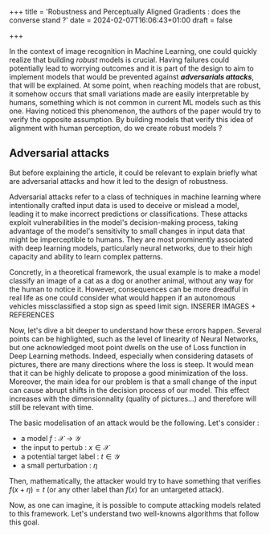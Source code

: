 
+++
title = 'Robustness and Perceptually Aligned Gradients : does the converse stand ?'
date = 2024-02-07T16:06:43+01:00
draft = false

+++

<style TYPE="text/css">
code.has-jax {font: inherit; font-size: 100%; background: inherit; border: inherit;}
</style>
<script type="text/x-mathjax-config">
MathJax.Hub.Config({
    tex2jax: {
        inlineMath: [['$','$'], ['\\(','\\)']],
        skipTags: ['script', 'noscript', 'style', 'textarea', 'pre'] // removed 'code' entry
    }
});
MathJax.Hub.Queue(function() {
    var all = MathJax.Hub.getAllJax(), i;
    for(i = 0; i < all.length; i += 1) {
        all[i].SourceElement().parentNode.className += ' has-jax';
    }
});
</script>
<script type="text/javascript" src="https://cdnjs.cloudflare.com/ajax/libs/mathjax/2.7.4/MathJax.js?config=TeX-AMS_HTML-full"></script>

In the context of image recognition in Machine Learning, one could quickly realize that building *robust* models is crucial. Having failures could potentially lead to worrying outcomes and it is part of the design to aim to implement models that would be prevented against ***adversarials attacks***, that will be explained. At some point, when reaching models that are robust, it somehow occurs that small variations made are easily interpretable by humans, something which is not common in current ML models such as this one. Having noticed this phenomenon, the authors of the paper would try to verify the opposite assumption. By building models that verify this idea of alignment with human perception, do we create robust models ? 

## Adversarial attacks
But before explaining the article, it could be relevant to explain briefly what are adversarial attacks and how it led to the design of robustness. 


Adversarial attacks refer to a class of techniques in machine learning where intentionally crafted input data is used to deceive or mislead a model, leading it to make incorrect predictions or classifications. These attacks exploit vulnerabilities in the model's decision-making process, taking advantage of the model's sensitivity to small changes in input data that might be imperceptible to humans.
They are most prominently associated with deep learning models, particularly neural networks, due to their high capacity and ability to learn complex patterns.

Concretly, in a theoretical framework, the usual example is to make a model classify an image of a cat as a dog or another animal, without any way for the human to notice it. However, consequences can be more dreadful in real life as one could consider what would happen if an autonomous vehicles missclassified a stop sign as speed limit sign. INSERER IMAGES + REFERENCES

Now, let's dive a bit deeper to understand how these errors happen.
Several points can be highlighted, such as the level of linearity of Neural Networks, but one acknowledged moot point dwells on the use of Loss function in Deep Learning methods. Indeed, especially when considering datasets of pictures, there are many directions where the loss is steep. It would mean that it can be highly delicate to propose a good minimization of the loss. Moreover, the main idea for our problem is that a small change of the input can cause abrupt shifts in the decision process of our model. This effect increases with the dimensionnality (quality of pictures...) and therefore will still be relevant with time.  

The basic modelisation of an attack would be the following. Let's consider :
- a model $f\ :\ \mathcal{X} \ \rightarrow \ \mathcal{Y}$
- the input to pertub : $x \in \mathcal{X}$
- a potential target label : $t \in  \mathcal{Y}$
- a small perturbation : $\eta$

Then, mathematically, the attacker would try to have something that verifies $f(x + \eta) = t$ (or any other label than $f(x)$ for an untargeted attack). 

Now, as one can imagine, it is possible to compute attacking models related to this framework. Let's understand two well-knowns algorithms that follow this goal.





